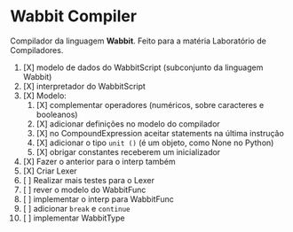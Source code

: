 # Wabbit Compiler

Compilador da linguagem **Wabbit**. Feito para a matéria Laboratório de Compiladores.

1. [X] modelo de dados do WabbitScript (subconjunto da linguagem Wabbit)
1. [X] interpretador do WabbitScript
1. [X] Modelo:
    1. [X] complementar operadores (numéricos, sobre caracteres e booleanos)
    1. [X] adicionar definições no modelo do compilador
    1. [X] no CompoundExpression aceitar statements na última instrução
    1. [X] adicionar o tipo `unit ()` (é um objeto, como None no Python)
    1. [X] obrigar constantes receberem um inicializador
1. [X] Fazer o anterior para o interp também
1. [X] Criar Lexer
1. [ ] Realizar mais testes para o Lexer
1. [ ] rever o modelo do WabbitFunc
1. [ ] implementar o interp para WabbitFunc
1. [ ] adicionar `break` e `continue`
1. [ ] implementar WabbitType